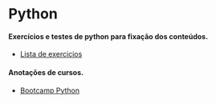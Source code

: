 # Python

#### Exercícios e testes de python para fixação dos conteúdos.
* [Lista de exercicios](https://wiki.python.org.br/ListaDeExercicios)

#### Anotações de cursos.
* [Bootcamp Python](https://github.com/vitavares/Python/tree/main/2.Cursos/bootcamp_python)
